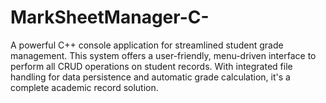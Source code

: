 # MarkSheetManager-C-
A powerful C++ console application for streamlined student grade management. This system offers a user-friendly, menu-driven interface to perform all CRUD operations on student records. With integrated file handling for data persistence and automatic grade calculation, it's a complete academic record solution.

